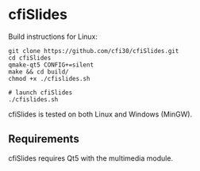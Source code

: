 cfiSlides
=========

Build instructions for Linux:
```
git clone https://github.com/cfi30/cfiSlides.git
cd cfiSlides
qmake-qt5 CONFIG+=silent
make && cd build/
chmod +x ./cfislides.sh

# launch cfiSlides
./cfislides.sh
```
cfiSlides is tested on both Linux and Windows (MinGW).

Requirements
------------

cfiSlides requires Qt5 with the multimedia module.